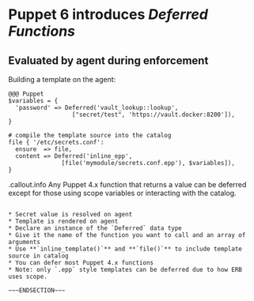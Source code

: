 <!SLIDE >
# Puppet 6 introduces *Deferred Functions*
## Evaluated by agent during enforcement

Building a template on the agent:

    @@@ Puppet
    $variables = {
      'password' => Deferred('vault_lookup::lookup',
                      ["secret/test", 'https://vault.docker:8200']),
    }
    
    # compile the template source into the catalog
    file { '/etc/secrets.conf':
      ensure  => file,
      content => Deferred('inline_epp',
                   [file('mymodule/secrets.conf.epp'), $variables]),
    }

.callout.info Any Puppet 4.x function that returns a value can be deferred except
for those using scope variables or interacting with the catalog.

~~~SECTION:notes~~~

* Secret value is resolved on agent
* Template is rendered on agent
* Declare an instance of the `Deferred` data type
* Give it the name of the function you want to call and an array of arguments
* Use **`inline_template()`** and **`file()`** to include template source in catalog
* You can defer most Puppet 4.x functions
* Note: only `.epp` style templates can be deferred due to how ERB uses scope.

~~~ENDSECTION~~~
